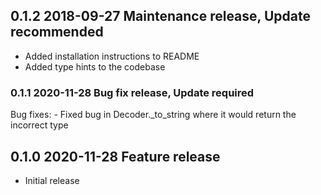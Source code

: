## 0.1.2 2018-09-27 Maintenance release, Update recommended
- Added installation instructions to README
- Added type hints to the codebase

### 0.1.1 2020-11-28 Bug fix release, Update required

Bug fixes:
    - Fixed bug in Decoder._to_string where it would return the incorrect type

## 0.1.0 2020-11-28 Feature release
- Initial release
